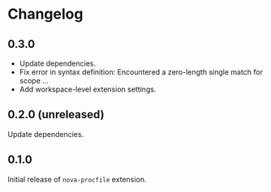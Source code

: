 # Changelog

## 0.3.0

- Update dependencies.
- Fix error in syntax definition: Encountered a zero-length single match for scope …
- Add workspace-level extension settings.

## 0.2.0 (unreleased)

Update dependencies.

## 0.1.0

Initial release of `nova-procfile` extension.
